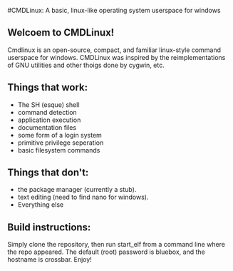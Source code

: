 #CMDLinux: A basic, linux-like operating system userspace for windows
## Welcoem to CMDLinux!
Cmdlinux is an open-source, compact, and familiar linux-style command userspace for windows.
CMDLinux was inspired by the reimplementations of GNU utilities and other thoigs done by cygwin, etc.
## Things that work:
* The SH (esque) shell
* command detection
* application execution
* documentation files
* some form of a login system
* primitive privilege seperation
* basic filesystem commands


## Things that don't:


* the package manager (currently a stub).
* text editing (need to find nano for windows).
* Everything else


## Build instructions:
Simply clone the repository, then run start_elf from a command line where the repo appeared. The default (root) password is bluebox, and the hostname is crossbar.
Enjoy!